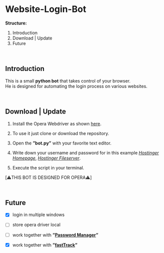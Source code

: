 # Website-Login-Bot

**Structure:**
1. Introduction 
2. Download | Update
3. Future

  
## Introduction
 This is a small **python bot** that takes control of your browser.  
 He is designed for automating the login process on various websites.
 
&nbsp;
 
## Download | Update
1. Install the Opera Webdriver as shown [here](https://github.com/operasoftware/operachromiumdriver).
2. To use it just clone or download the repository.
3. Open the **”bot.py”** with your favorite text editor.

4. Write down your username and password for in this example
*‌[Hostinger Homepage](https://www.hostinger.com/cpanel-login)*, 
*[Hostinger Fileserver](https://nl-files.hostinger.com)*.

5. Execute the script in your terminal.
    

[⚠️THIS BOT IS DESIGNED FOR OPERA⚠️]

&nbsp;

## Future
- [x] login in multiple windows 
- [ ] store opera driver local
- [ ] work together with **”[Password Manager](https://github.com/LucaKuechler/1.0.Beta-PasswordManager)”**
- [x] work together with **”[fastTrack](https://github.com/LucaKuechler/fastTrack)”**

